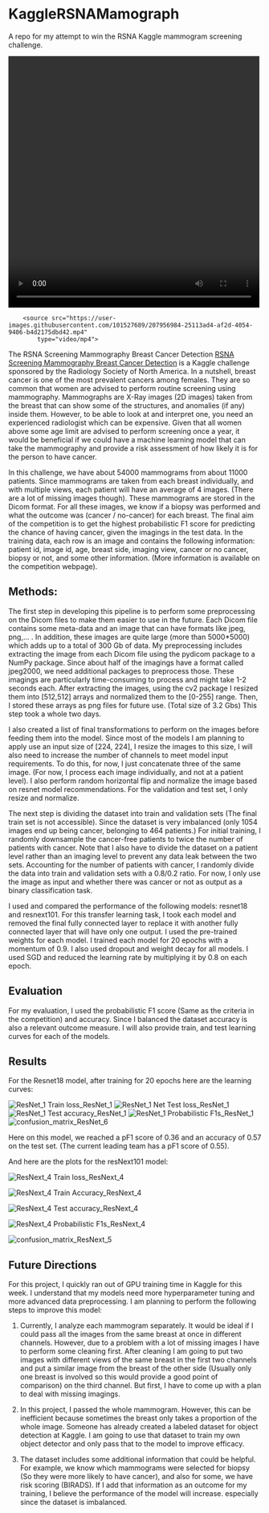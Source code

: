 # KaggleRSNAMamograph
A repo for my attempt to win the RSNA Kaggle mammogram screening challenge.

 <video width="500px" height="500px"
        controls="controls"/>
         
        <source src="https://user-images.githubusercontent.com/101527689/207956984-25113ad4-af2d-4054-9406-b4d2175dbd42.mp4"
            type="video/mp4">
 </video>


The RSNA Screening Mammography Breast Cancer Detection <a href = "https://www.kaggle.com/competitions/rsna-breast-cancer-detection/">RSNA Screening Mammography Breast Cancer Detection</a> is a Kaggle challenge sponsored by the Radiology Society of North America. In a nutshell, breast cancer is one of the most prevalent cancers among females. They are so common that women are advised to perform routine screening using mammography. Mammographs are X-Ray images (2D images) taken from the breast that can show some of the structures, and anomalies (if any) inside them. However, to be able to look at and interpret one, you need an experienced radiologist which can be expensive. Given that all women above some age limit are advised to perform screening once a year, it would be beneficial if we could have a machine learning model that can take the mammography and provide a risk assessment of how likely it is for the person to have cancer.

In this challenge, we have about 54000 mammograms from about 11000 patients. Since mammograms are taken from each breast individually, and with multiple views, each patient will have an average of 4 images. (There are a lot of missing images though). These mammograms are stored in the Dicom format. For all these images, we know if a biopsy was performed and what the outcome was (cancer / no-cancer) for each breast. The final aim of the competition is to get the highest probabilistic F1 score for predicting the chance of having cancer, given the imagings in the test data. In the training data, each row is an image and contains the following information: patient id, image id, age, breast side, imaging view, cancer or no cancer, biopsy or not, and some other information. (More information is available on the competition webpage).

<h2> Methods: </h2>

The first step in developing this pipeline is to perform some preprocessing on the Dicom files to make them easier to use in the future. Each Dicom file contains some meta-data and an image that can have formats like jpeg, png,... . In addition, these images are quite large (more than 5000*5000) which adds up to a total of 300 Gb of data. My preprocessing includes extracting the image from each Dicom file using the pydicom package to a NumPy package. Since about half of the imagings have a format called jpeg2000, we need additional packages to preprocess those. These imagings are particularly time-consuming to process and might take 1-2 seconds each. After extracting the images, using the cv2 package I resized them into [512,512] arrays and normalized them to the [0-255] range. Then, I stored these arrays as png files for future use. (Total size of 3.2 Gbs) This step took a whole two days.

I also created a list of final transformations to perform on the images before feeding them into the model. Since most of the models I am planning to apply use an input size of [224, 224], I resize the images to this size, I will also need to increase the number of channels to meet model input requirements. To do this, for now, I just concatenate three of the same image. (For now, I process each image individually, and not at a patient level). I also perform random horizontal flip and normalize the image based on resnet model recommendations. For the validation and test set, I only resize and normalize.

The next step is dividing the dataset into train and validation sets (The final train set is not accessible). Since the dataset is very imbalanced (only 1054 images end up being cancer, belonging to 464 patients.) For initial training, I randomly downsample the cancer-free patients to twice the number of patients with cancer. Note that I also have to divide the dataset on a patient level rather than an imaging level to prevent any data leak between the two sets. Accounting for the number of patients with cancer, I randomly divide the data into train and validation sets with a 0.8/0.2 ratio. For now, I only use the image as input and whether there was cancer or not as output as a binary classification task.

I used and compared the performance of the following models: resnet18 and resnext101. For this transfer learning task, I took each model and removed the final fully connected layer to replace it with another fully connected layer that will have only one output. I used the pre-trained weights for each model. I trained each model for 20 epochs with a momentum of 0.9. I also used dropout and weight decay for all models. I used SGD and reduced the learning rate by multiplying it by 0.8 on each epoch.

<h2> Evaluation </h2>

For my evaluation, I used the probabilistic F1 score (Same as the criteria in the competition) and accuracy. Since I balanced the dataset accuracy is also a relevant outcome measure. I will also provide train, and test learning curves for each of the models.


<h2> Results</h2>

For the Resnet18 model, after training for 20 epochs here are the learning curves:

![ResNet_1  Train loss_ResNet_1](https://user-images.githubusercontent.com/101527689/207950457-52f9cf3b-3f2e-4ba5-ad52-c28c6bbae093.png)
![ResNet_1 Net  Test loss_ResNet_1](https://user-images.githubusercontent.com/101527689/207950479-be86f83f-8813-47aa-a027-a34d306456a6.png)
![ResNet_1 Test accuracy_ResNet_1](https://user-images.githubusercontent.com/101527689/207950500-e806b15a-e7c8-407b-92d9-f3f64e959d00.png)
![ResNet_1 Probabilistic F1s_ResNet_1](https://user-images.githubusercontent.com/101527689/207950561-65f9e2f7-0129-472c-98ca-4a9c1f761b56.png)
![confusion_matrix_ResNet_6](https://user-images.githubusercontent.com/101527689/207948878-65f98fc9-0921-445d-9274-6ece202d4641.png)

Here on this model, we reached a pF1 score of 0.36 and an accuracy of 0.57 on the test set. (The current leading team has a pF1 score of 0.55).

And here are the plots for the resNext101 model:

![ResNext_4  Train loss_ResNext_4](https://user-images.githubusercontent.com/101527689/207948236-5fff66ba-3d3b-4de6-8c50-fcd12ca9da20.png)

![ResNext_4  Train Accuracy_ResNext_4](https://user-images.githubusercontent.com/101527689/207948204-abf28e90-20df-4470-bf2a-b7ba81d148da.png)

![ResNext_4 Test accuracy_ResNext_4](https://user-images.githubusercontent.com/101527689/207948287-8ce7d359-4a70-4175-8dfb-395a5cd4d984.png)

![ResNext_4 Probabilistic F1s_ResNext_4](https://user-images.githubusercontent.com/101527689/207948315-52833c7e-8a36-458c-b8bf-eb2f99ebbbb9.png)

![confusion_matrix_ResNext_5](https://user-images.githubusercontent.com/101527689/207950620-d01bef17-6d27-4ebc-90e8-204eaf713ca6.png)



<h2> Future Directions </h2>

For this project, I quickly ran out of GPU training time in Kaggle for this week. I understand that my models need more hyperparameter tuning and more advanced data preprocessing. I am planning to perform the following steps to improve this model:

1. Currently, I analyze each mammogram separately. It would be ideal if I could pass all the images from the same breast at once in different channels. However, due to a problem with a lot of missing images I have to perform some cleaning first. After cleaning I am going to put two images with different views of the same breast in the first two channels and put a similar image from the breast of the other side (Usually only one breast is involved so this would provide a good point of comparison) on the third channel. But first, I have to come up with a plan to deal with missing imagings.

2. In this project, I passed the whole mammogram. However, this can be inefficient because sometimes the breast only takes a proportion of the whole image. Someone has already created a labeled dataset for object detection at Kaggle. I am going to use that dataset to train my own object detector and only pass that to the model to improve efficacy.

3. The dataset includes some additional information that could be helpful. For example, we know which mammograms were selected for biopsy (So they were more likely to have cancer), and also for some, we have risk scoring (BIRADS). If I add that information as an outcome for my training, I believe the performance of the model will increase. especially since the dataset is imbalanced.


